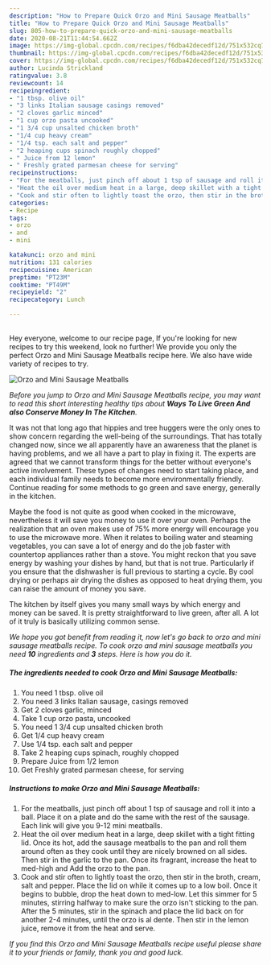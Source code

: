 ```yaml
---
description: "How to Prepare Quick Orzo and Mini Sausage Meatballs"
title: "How to Prepare Quick Orzo and Mini Sausage Meatballs"
slug: 805-how-to-prepare-quick-orzo-and-mini-sausage-meatballs
date: 2020-08-21T11:44:54.662Z
image: https://img-global.cpcdn.com/recipes/f6dba42decedf12d/751x532cq70/orzo-and-mini-sausage-meatballs-recipe-main-photo.jpg
thumbnail: https://img-global.cpcdn.com/recipes/f6dba42decedf12d/751x532cq70/orzo-and-mini-sausage-meatballs-recipe-main-photo.jpg
cover: https://img-global.cpcdn.com/recipes/f6dba42decedf12d/751x532cq70/orzo-and-mini-sausage-meatballs-recipe-main-photo.jpg
author: Lucinda Strickland
ratingvalue: 3.8
reviewcount: 14
recipeingredient:
- "1 tbsp. olive oil"
- "3 links Italian sausage casings removed"
- "2 cloves garlic minced"
- "1 cup orzo pasta uncooked"
- "1 3/4 cup unsalted chicken broth"
- "1/4 cup heavy cream"
- "1/4 tsp. each salt and pepper"
- "2 heaping cups spinach roughly chopped"
- " Juice from 12 lemon"
- " Freshly grated parmesan cheese for serving"
recipeinstructions:
- "For the meatballs, just pinch off about 1 tsp of sausage and roll it into a ball. Place it on a plate and do the same with the rest of the sausage. Each link will give you 9-12 mini meatballs."
- "Heat the oil over medium heat in a large, deep skillet with a tight fitting lid. Once its hot, add the sausage meatballs to the pan and roll them around often as they cook until they are nicely browned on all sides. Then stir in the garlic to the pan. Once its fragrant, increase the heat to med-high and Add the orzo to the pan."
- "Cook and stir often to lightly toast the orzo, then stir in the broth, cream, salt and pepper. Place the lid on while it comes up to a low boil. Once it begins to bubble, drop the heat down to med-low. Let this simmer for 5 minutes, stirring halfway to make sure the orzo isn&#39;t sticking to the pan. After the 5 minutes, stir in the spinach and place the lid back on for another 2-4 minutes, until the orzo is al dente. Then stir in the lemon juice, remove it from the heat and serve."
categories:
- Recipe
tags:
- orzo
- and
- mini

katakunci: orzo and mini 
nutrition: 131 calories
recipecuisine: American
preptime: "PT23M"
cooktime: "PT49M"
recipeyield: "2"
recipecategory: Lunch

---
```

<br>
Hey everyone, welcome to our recipe page, If you're looking for new recipes to try this weekend, look no further! We provide you only the perfect Orzo and Mini Sausage Meatballs recipe here. We also have wide variety of recipes to try.
<br>


![Orzo and Mini Sausage Meatballs](https://img-global.cpcdn.com/recipes/f6dba42decedf12d/751x532cq70/orzo-and-mini-sausage-meatballs-recipe-main-photo.jpg)

<i>Before you jump to Orzo and Mini Sausage Meatballs recipe, you may want to read this short interesting healthy tips about 
<strong>Ways To Live Green And also Conserve Money In The Kitchen</strong>.</i>
</br>

It was not that long ago that hippies and tree huggers were the only ones to show concern regarding the well-being of the surroundings. That has totally changed now, since we all apparently have an awareness that the planet is having problems, and we all have a part to play in fixing it. The experts are agreed that we cannot transform things for the better without everyone's active involvement. These types of changes need to start taking place, and each individual family needs to become more environmentally friendly. Continue reading for some methods to go green and save energy, generally in the kitchen.

Maybe the food is not quite as good when cooked in the microwave, nevertheless it will save you money to use it over your oven. Perhaps the realization that an oven makes use of 75% more energy will encourage you to use the microwave more. When it relates to boiling water and steaming vegetables, you can save a lot of energy and do the job faster with countertop appliances rather than a stove. You might reckon that you save energy by washing your dishes by hand, but that is not true. Particularly if you ensure that the dishwasher is full previous to starting a cycle. By cool drying or perhaps air drying the dishes as opposed to heat drying them, you can raise the amount of money you save.

The kitchen by itself gives you many small ways by which energy and money can be saved. It is pretty straightforward to live green, after all. A lot of it truly is basically utilizing common sense.


<i>We hope you got benefit from reading it, now let's go back to orzo and mini sausage meatballs recipe. To cook orzo and mini sausage meatballs you need <strong>10</strong> ingredients and <strong>3</strong> steps. Here is how you do it.
</i>

##### The ingredients needed to cook Orzo and Mini Sausage Meatballs:

1. You need 1 tbsp. olive oil
1. You need 3 links Italian sausage, casings removed
1. Get 2 cloves garlic, minced
1. Take 1 cup orzo pasta, uncooked
1. You need 1 3/4 cup unsalted chicken broth
1. Get 1/4 cup heavy cream
1. Use 1/4 tsp. each salt and pepper
1. Take 2 heaping cups spinach, roughly chopped
1. Prepare  Juice from 1/2 lemon
1. Get  Freshly grated parmesan cheese, for serving


##### Instructions to make Orzo and Mini Sausage Meatballs:

1. For the meatballs, just pinch off about 1 tsp of sausage and roll it into a ball. Place it on a plate and do the same with the rest of the sausage. Each link will give you 9-12 mini meatballs.
1. Heat the oil over medium heat in a large, deep skillet with a tight fitting lid. Once its hot, add the sausage meatballs to the pan and roll them around often as they cook until they are nicely browned on all sides. Then stir in the garlic to the pan. Once its fragrant, increase the heat to med-high and Add the orzo to the pan.
1. Cook and stir often to lightly toast the orzo, then stir in the broth, cream, salt and pepper. Place the lid on while it comes up to a low boil. Once it begins to bubble, drop the heat down to med-low. Let this simmer for 5 minutes, stirring halfway to make sure the orzo isn&#39;t sticking to the pan. After the 5 minutes, stir in the spinach and place the lid back on for another 2-4 minutes, until the orzo is al dente. Then stir in the lemon juice, remove it from the heat and serve.


<i>If you find this Orzo and Mini Sausage Meatballs recipe useful please share it to your friends or family, thank you and good luck.</i>

